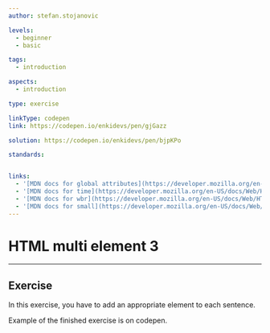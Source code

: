 ```yaml
---
author: stefan.stojanovic

levels:
  - beginner
  - basic

tags:
  - introduction

aspects:
  - introduction

type: exercise

linkType: codepen
link: https://codepen.io/enkidevs/pen/gjGazz

solution: https://codepen.io/enkidevs/pen/bjpKPo

standards:


links:
  - '[MDN docs for global attributes](https://developer.mozilla.org/en-US/docs/Web/HTML/Global_attributes){website}'
  - '[MDN docs for time](https://developer.mozilla.org/en-US/docs/Web/HTML/Element/time){website}'
  - '[MDN docs for wbr](https://developer.mozilla.org/en-US/docs/Web/HTML/Element/wbr){website}'
  - '[MDN docs for small](https://developer.mozilla.org/en-US/docs/Web/HTML/Element/small){website}'
---
```

# HTML multi element 3
---

## Exercise
In this exercise, you have to add an appropriate element to each sentence.

Example of the finished exercise is on codepen.
